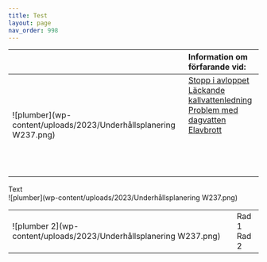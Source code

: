 ```yaml
---
title: Test
layout: page
nav_order: 998
---
```

|  | **Information om förfarande vid:** 
| :-------- | :-------- |
| ![plumber](wp-content/uploads/2023/Underhållsplanering W237.png) | [Stopp i avloppet](https://markdownlivepreview.com/) <br> [ Läckande kallvattenledning](https://markdownlivepreview.com/) <br> [ Problem med dagvatten](https://markdownlivepreview.com/) <br> [ Elavbrott](https://markdownlivepreview.com/) <br><br><br><br><br> |


Text  
![plumber](wp-content/uploads/2023/Underhållsplanering W237.png)

<td><table><tr><td>![plumber 2](wp-content/uploads/2023/Underhållsplanering W237.png)</td><td>Rad 1<br>Rad 2</td></tr></table></td>
